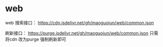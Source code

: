 # web
web
搜索接口： https://cdn.jsdelivr.net/gh/maoguojun/web/common.json

刷新接口： https://purge.jsdelivr.net/gh/maoguojun/web/common.json
只需将cdn 改为purge 强制刷新即可

